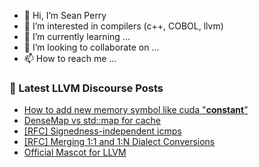 - 👋 Hi, I’m Sean Perry
- 👀 I’m interested in compilers (c++, COBOL, llvm)
- 🌱 I’m currently learning ...
- 💞️ I’m looking to collaborate on ...
- 📫 How to reach me ...

<!---
s66perry/s66perry is a ✨ special ✨ repository because its `README.md` (this file) appears on your GitHub profile.
You can click the Preview link to take a look at your changes.
--->
### 📕 Latest LLVM Discourse Posts

<!-- DISCOURSE-LLVM:START -->
- [How to add new memory symbol like cuda &quot;__constant__&quot;](https://discourse.llvm.org/t/how-to-add-new-memory-symbol-like-cuda-constant/78284#post_8)
- [DenseMap vs std::map for cache](https://discourse.llvm.org/t/densemap-vs-std-map-for-cache/82436#post_9)
- [[RFC] Signedness-independent icmps](https://discourse.llvm.org/t/rfc-signedness-independent-icmps/81423#post_11)
- [[RFC] Merging 1:1 and 1:N Dialect Conversions](https://discourse.llvm.org/t/rfc-merging-1-1-and-1-n-dialect-conversions/82513#post_4)
- [Official Mascot for LLVM](https://discourse.llvm.org/t/official-mascot-for-llvm/76885#post_14)
<!-- DISCOURSE-LLVM:END -->
